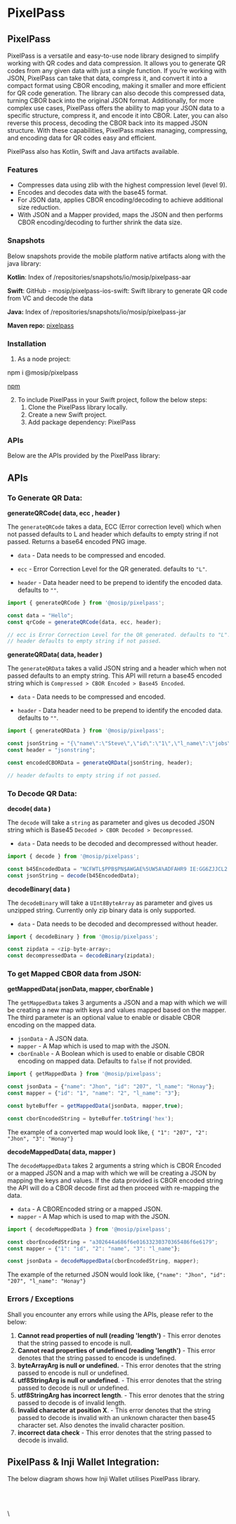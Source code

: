 # PixelPass

## PixelPass

PixelPass is a versatile and easy-to-use node library designed to simplify working with QR codes and data compression. It allows you to generate QR codes from any given data with just a single function. If you’re working with JSON, PixelPass can take that data, compress it, and convert it into a compact format using CBOR encoding, making it smaller and more efficient for QR code generation. The library can also decode this compressed data, turning CBOR back into the original JSON format. Additionally, for more complex use cases, PixelPass offers the ability to map your JSON data to a specific structure, compress it, and encode it into CBOR. Later, you can also reverse this process, decoding the CBOR back into its mapped JSON structure. With these capabilities, PixelPass makes managing, compressing, and encoding data for QR codes easy and efficient.

PixelPass also has Kotlin, Swift and Java artifacts available.

### Features

* Compresses data using zlib with the highest compression level (level 9).
* Encodes and decodes data with the base45 format.
* For JSON data, applies CBOR encoding/decoding to achieve additional size reduction.
* With JSON and a Mapper provided, maps the JSON and then performs CBOR encoding/decoding to further shrink the data size.

### Snapshots

Below snapshots provide the mobile platform native artifacts along with the java library:

**Kotlin**: Index of /repositories/snapshots/io/mosip/pixelpass-aar

**Swift**: GitHub - mosip/pixelpass-ios-swift: Swift library to generate QR code from VC and decode the data

**Java:** Index of /repositories/snapshots/io/mosip/pixelpass-jar

**Maven repo:** [pixelpass](https://repo1.maven.org/maven2/io/mosip/pixelpass/)

### Installation

1. As a node project:

npm i @mosip/pixelpass

[npm](https://www.npmjs.com/package/@mosip/pixelpass)

2. To include PixelPass in your Swift project, follow the below steps:
   1. Clone the PixelPass library locally.
   2. Create a new Swift project.
   3. Add package dependency: PixelPass

### APIs

Below are the APIs provided by the PixelPass library:

## APIs
### To Generate QR Data:

**generateQRCode( data, ecc , header )**

The `generateQRCode` takes a data, ECC (Error correction level) which when not passed defaults to L and header which defaults to empty string if not passed.
Returns a base64 encoded PNG image.

 - `data` - Data needs to be compressed and encoded.

 - `ecc` - Error Correction Level for the QR generated. defaults to `"L"`.

 - `header` - Data header need to be prepend to identify the encoded data. defaults to `""`.

```javascript
import { generateQRCode } from '@mosip/pixelpass';

const data = "Hello";
const qrCode = generateQRCode(data, ecc, header);

// ecc is Error Correction Level for the QR generated. defaults to "L".
// header defaults to empty string if not passed.
```

**generateQRData( data, header )**

The `generateQRData` takes a valid JSON string and a header which when not passed defaults to an empty string.
This API will return a base45 encoded string which is `Compressed > CBOR Encoded > Base45 Encoded`.


- `data` - Data needs to be compressed and encoded.

- `header` - Data header need to be prepend to identify the encoded data. defaults to `""`.

```javascript
import { generateQRData } from '@mosip/pixelpass';

const jsonString = "{\"name\":\"Steve\",\"id\":\"1\",\"l_name\":\"jobs\"}";
const header = "jsonstring";

const encodedCBORData = generateQRData(jsonString, header);

// header defaults to empty string if not passed.
```

### To Decode QR Data:

**decode( data )**

The `decode` will take a `string`  as parameter and gives us decoded JSON string which is Base45 `Decoded > CBOR Decoded > Decompressed`.

- `data` - Data needs to be decoded and decompressed without header.

```javascript
import { decode } from '@mosip/pixelpass';

const b45EncodedData = "NCFWTL$PPB$PN$AWGAE%5UW5A%ADFAHR9 IE:GG6ZJJCL2.AJKAMHA100+8S.1";
const jsonString = decode(b45EncodedData);
```

**decodeBinary( data )**

The `decodeBinary` will take a `UInt8ByteArray`  as parameter and gives us unzipped string. Currently only zip binary data is only supported.

- `data` - Data needs to be decoded and decompressed without header.

```javascript
import { decodeBinary } from '@mosip/pixelpass';

const zipdata = <zip-byte-array>;
const decompressedData = decodeBinary(zipdata);
```

### To get Mapped CBOR data from JSON:

**getMappedData( jsonData, mapper, cborEnable )**

The `getMappedData` takes 3 arguments a JSON and a map with which we will be creating a new map with keys and values mapped based on the mapper. The third parameter is an optional value to enable or disable CBOR encoding on the mapped data.  

- `jsonData` - A JSON data.
- `mapper` - A Map which is used to map with the JSON.
- `cborEnable` - A Boolean which is used to enable or disable CBOR encoding on mapped data. Defaults to `false` if not provided.

```javascript
import { getMappedData } from '@mosip/pixelpass';

const jsonData = {"name": "Jhon", "id": "207", "l_name": "Honay"};
const mapper = {"id": "1", "name": "2", "l_name": "3"};

const byteBuffer = getMappedData(jsonData, mapper,true);

const cborEncodedString = byteBuffer.toString('hex');
```
The example of a converted map would look like, `{ "1": "207", "2": "Jhon", "3": "Honay"}`

**decodeMappedData( data, mapper )**

The `decodeMappedData` takes 2 arguments a string which is CBOR Encoded or a mapped JSON and a map with which we will be creating a JSON by mapping the keys and values. If the data provided is CBOR encoded string the API will do a CBOR decode first ad then proceed with re-mapping the data.

- `data` - A CBOREncoded string or a mapped JSON.
- `mapper` - A Map which is used to map with the JSON.

```javascript
import { decodeMappedData } from '@mosip/pixelpass';

const cborEncodedString = "a302644a686f6e01633230370365486f6e6179";
const mapper = {"1": "id", "2": "name", "3": "l_name"};

const jsonData = decodeMappedData(cborEncodedString, mapper);
```

The example of the returned JSON would look like, `{"name": "Jhon", "id": "207", "l_name": "Honay"}`



### Errors / Exceptions

Shall you encounter any errors while using the APIs, please refer to the below:

1. **Cannot read properties of null (reading 'length')** - This error denotes that the string passed to encode is null.
2. **Cannot read properties of undefined (reading 'length')** - This error denotes that the string passed to encode is undefined.
3. **byteArrayArg is null or undefined.** - This error denotes that the string passed to encode is null or undefined.
4. **utf8StringArg is null or undefined**. - This error denotes that the string passed to decode is null or undefined.
5. **utf8StringArg has incorrect length**. - This error denotes that the string passed to decode is of invalid length.
6. **Invalid character at position X**. - This error denotes that the string passed to decode is invalid with an unknown character then base45 character set. Also denotes the invalid character position.
7. **incorrect data check** - This error denotes that the string passed to decode is invalid.

## PixelPass & Inji Wallet Integration:

The below diagram shows how Inji Wallet utilises PixelPass library.

<figure><img src="../../../.gitbook/assets/inji_mobile_wallet_integration_guides_pixel_pass_1.png" alt=""><figcaption></figcaption></figure>

\
\
\\
